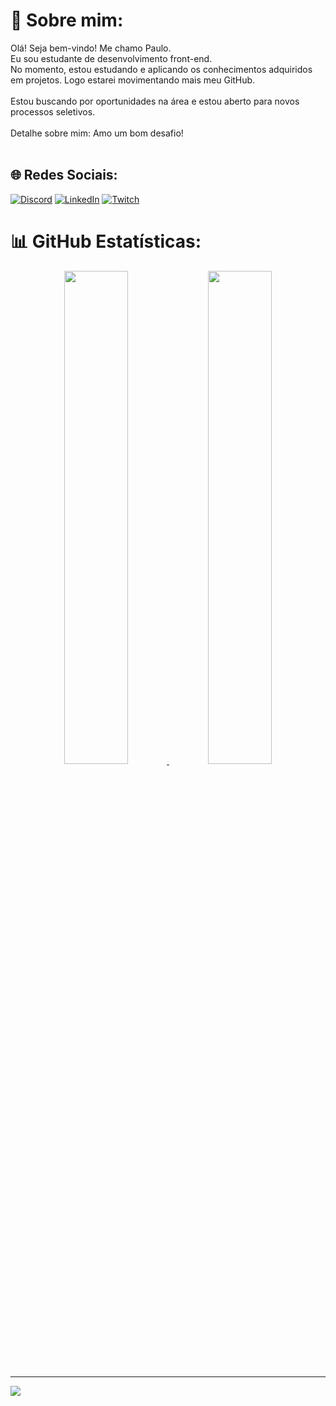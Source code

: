 # 💫 Sobre mim:
Olá! Seja bem-vindo! Me chamo Paulo.<br>Eu sou estudante de desenvolvimento front-end.<br>No momento, estou estudando e aplicando os conhecimentos adquiridos em projetos. Logo estarei movimentando mais meu GitHub.<br><br>Estou buscando por oportunidades na área e estou aberto para novos processos seletivos.<br><br>Detalhe sobre mim: Amo um bom desafio!<br><br>


## 🌐 Redes Sociais:
[![Discord](https://img.shields.io/badge/Discord-%237289DA.svg?logo=discord&logoColor=white)](htttps://discord.gg/Marquies#2044) [![LinkedIn](https://img.shields.io/badge/LinkedIn-%230077B5.svg?logo=linkedin&logoColor=white)](https://www.linkedin.com/in/paulomarquesdev) [![Twitch](https://img.shields.io/badge/Twitch-%239146FF.svg?logo=Twitch&logoColor=white)](https://www.twitch.tv/kamikaz11_)

# 📊 GitHub Estatísticas:
<div align="center">
    <a href="https://github.com/paulomarquesdev">
    <img width="45%" src="https://github-readme-stats.vercel.app/api?username=paulomarquesdev&show_icons=true&theme=tokyonight&include_all_commits=true&count_private=true&hide_border=false"/>
    <img width="45%" src="https://github-readme-stats.vercel.app/api/top-langs/?username=paulomarquesdev&layout=compact&langs_count=7&theme=tokyonight&hide_border=false"/>
<!--     <img src="https://github-readme-streak-stats.herokuapp.com/?user=paulomarquesdev&theme=tokyonight&hide_border=false"/> -->
</div>

---
[![](https://visitcount.itsvg.in/api?id=paulomarquesdev&icon=5&color=0)](https://visitcount.itsvg.in)
